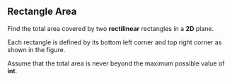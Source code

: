 ## Rectangle Area

Find the total area covered by two **rectilinear** rectangles in a **2D** plane.

Each rectangle is defined by its bottom left corner and top right corner as shown in the figure.



Assume that the total area is never beyond the maximum possible value of **int**.